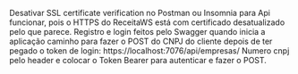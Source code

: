 Desativar SSL certificate verification no Postman ou Insomnia para Api funcionar, pois o HTTPS do ReceitaWS está com certificado desatualizado pelo que parece.
Registro e login feitos pelo Swagger quando inicia a aplicação
caminho para fazer o POST do CNPJ do cliente depois de ter pegado o token de login:
https://localhost:7076/api/empresas/ Numero cnpj pelo header
e colocar o Token Bearer para autenticar e fazer o POST.
